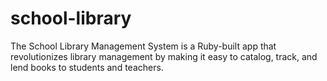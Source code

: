 # school-library
The School Library Management System is a Ruby-built app that revolutionizes library management by making it easy to catalog, track, and lend books to students and teachers.
